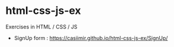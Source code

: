# html-css-js-ex
Exercises in HTML / CSS / JS

- SignUp form : https://casiimir.github.io/html-css-js-ex/SignUp/
